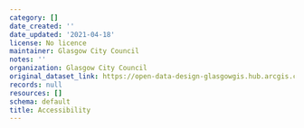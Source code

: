 ```yaml
---
category: []
date_created: ''
date_updated: '2021-04-18'
license: No licence
maintainer: Glasgow City Council
notes: ''
organization: Glasgow City Council
original_dataset_link: https://open-data-design-glasgowgis.hub.arcgis.com/pages/GlasgowGIS::accessibility
records: null
resources: []
schema: default
title: Accessibility
---
```

